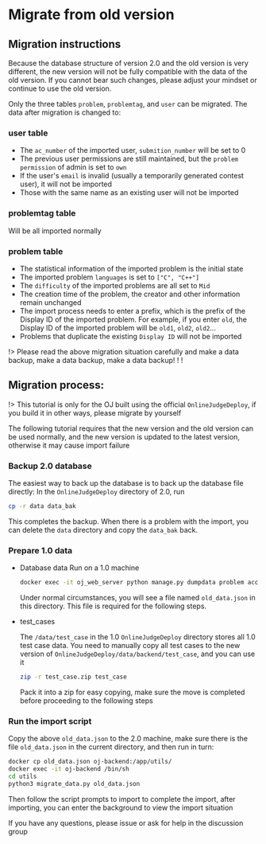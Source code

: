 # Migrate from old version

## Migration instructions

Because the database structure of version 2.0 and the old version is very different, the new version will not be fully compatible with the data of the old version. If you cannot bear such changes, please adjust your mindset or continue to use the old version.

Only the three tables `problem`, `problemtag`, and `user` can be migrated. The data after migration is changed to:

### user table

+ The `ac_number` of the imported user, `submition_number` will be set to 0
+ The previous user permissions are still maintained, but the `problem permission` of admin is set to `own`
+ If the user's `email` is invalid (usually a temporarily generated contest user), it will not be imported
+ Those with the same name as an existing user will not be imported

### problemtag table

Will be all imported normally

### problem table

+ The statistical information of the imported problem is the initial state
+ The imported problem `languages` is set to `["C", "C++"]`
+ The `difficulty` of the imported problems are all set to `Mid`
+ The creation time of the problem, the creator and other information remain unchanged
+ The import process needs to enter a prefix, which is the prefix of the Display ID of the imported problem. For example, if you enter `old`, the Display ID of the imported problem will be `old1`, `old2`, `old2`...
+ Problems that duplicate the existing `Display ID` will not be imported

!> Please read the above migration situation carefully and make a data backup, make a data backup, make a data backup! ! !

## Migration process:

!> This tutorial is only for the OJ built using the official `OnlineJudgeDeploy`, if you build it in other ways, please migrate by yourself

The following tutorial requires that the new version and the old version can be used normally, and the new version is updated to the latest version, otherwise it may cause import failure

### Backup 2.0 database

The easiest way to back up the database is to back up the database file directly: In the `OnlineJudgeDeploy` directory of 2.0, run

```bash
cp -r data data_bak
```

This completes the backup. When there is a problem with the import, you can delete the `data` directory and copy the `data_bak` back.

### Prepare 1.0 data

+ Database data
    Run on a 1.0 machine
    ```bash
    docker exec -it oj_web_server python manage.py dumpdata problem account.user --indent 2> old_data.json
    ```

    Under normal circumstances, you will see a file named `old_data.json` in this directory. This file is required for the following steps.

+ test_cases

    The `/data/test_case` in the 1.0 `OnlineJudgeDeploy` directory stores all 1.0 test case data. You need to manually copy all test cases to the new version of `OnlineJudgeDeploy/data/backend/test_case`, and you can use it
    ```bash
    zip -r test_case.zip test_case
    ```
    Pack it into a zip for easy copying, make sure the move is completed before proceeding to the following steps

### Run the import script

Copy the above `old_data.json` to the 2.0 machine, make sure there is the file `old_data.json` in the current directory, and then run in turn:

```bash
docker cp old_data.json oj-backend:/app/utils/
docker exec -it oj-backend /bin/sh
cd utils
python3 migrate_data.py old_data.json
```

Then follow the script prompts to import to complete the import, after importing, you can enter the background to view the import situation

If you have any questions, please issue or ask for help in the discussion group
